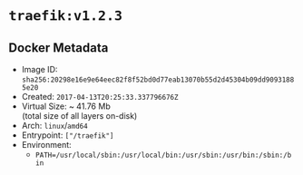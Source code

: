 # `traefik:v1.2.3`

## Docker Metadata

- Image ID: `sha256:20298e16e9e64eec82f8f52bd0d77eab13070b55d2d45304b09dd90931885e20`
- Created: `2017-04-13T20:25:33.337796676Z`
- Virtual Size: ~ 41.76 Mb  
  (total size of all layers on-disk)
- Arch: `linux`/`amd64`
- Entrypoint: `["/traefik"]`
- Environment:
  - `PATH=/usr/local/sbin:/usr/local/bin:/usr/sbin:/usr/bin:/sbin:/bin`
